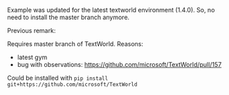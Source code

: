 Example was updated for the latest textworld environment (1.4.0). So, no need to install the master branch anymore.


Previous remark:

Requires master branch of TextWorld. Reasons:
* latest gym
* bug with observations: https://github.com/microsoft/TextWorld/pull/157

Could be installed with `pip install git+https://github.com/microsoft/TextWorld`
